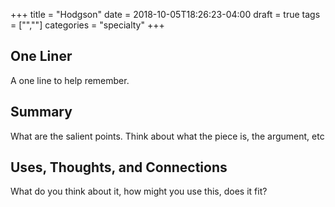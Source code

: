 +++
title = "Hodgson"
date = 2018-10-05T18:26:23-04:00
draft = true
tags = ["",""]
categories = "specialty"
+++
## One Liner
A one line to help remember.

## Summary
What are the salient points. Think about what the piece is, the argument, etc

## Uses, Thoughts, and Connections
What do you think about it, how might you use this, does it fit?
